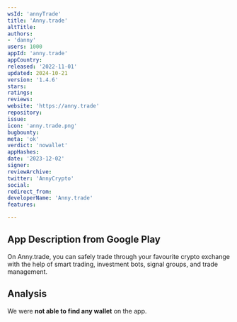 ```yaml
---
wsId: 'annyTrade'
title: 'Anny.trade'
altTitle: 
authors:
- 'danny'
users: 1000
appId: 'anny.trade'
appCountry: 
released: '2022-11-01'
updated: 2024-10-21
version: '1.4.6'
stars: 
ratings: 
reviews: 
website: 'https://anny.trade'
repository: 
issue: 
icon: 'anny.trade.png'
bugbounty: 
meta: 'ok'
verdict: 'nowallet'
appHashes: 
date: '2023-12-02'
signer: 
reviewArchive: 
twitter: 'AnnyCrypto'
social: 
redirect_from: 
developerName: 'Anny.trade'
features: 

---
```


## App Description from Google Play

On Anny.trade, you can safely trade through your favourite crypto exchange with the help of smart trading, investment bots, signal groups, and trade management.

## Analysis 

We were **not able to find any wallet** on the app.
